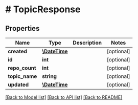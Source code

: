 # # TopicResponse

## Properties

Name | Type | Description | Notes
------------ | ------------- | ------------- | -------------
**created** | [**\DateTime**](\DateTime.md) |  | [optional]
**id** | **int** |  | [optional]
**repo_count** | **int** |  | [optional]
**topic_name** | **string** |  | [optional]
**updated** | [**\DateTime**](\DateTime.md) |  | [optional]

[[Back to Model list]](../../README.md#models) [[Back to API list]](../../README.md#endpoints) [[Back to README]](../../README.md)
